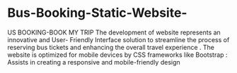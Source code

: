 # Bus-Booking-Static-Website-
US BOOKING-BOOK MY TRIP The development of website represents an innovative and User- Friendly Interface solution to streamline the process of reserving bus tickets and enhancing the overall travel experience . The website is optimized for mobile devices by CSS frameworks like Bootstrap : Assists in creating a responsive and mobile-friendly design
